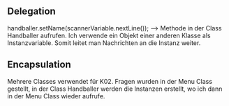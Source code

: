 ## Delegation
handballer.setName(scannerVariable.nextLine()); --> Methode in der Class Handballer aufrufen. Ich verwende ein Objekt einer anderen Klasse als Instanzvariable. Somit leitet man Nachrichten an die Instanz weiter.


## Encapsulation
Mehrere Classes verwendet für K02. Fragen wurden in der Menu Class gestellt, in der Class Handballer werden die Instanzen erstellt, wo ich dann in der Menu Class wieder aufrufe.
